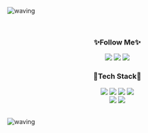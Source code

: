 <!-- header -->
![waving](https://capsule-render.vercel.app/api?type=waving&height=100&color=C1AEFC)
  
<!--![shark](https://capsule-render.vercel.app/api?type=shark&color=C1AEFC&height=35)-->
<!-- ![header](https://capsule-render.vercel.app/api?type=waving&color=C1AEFC&height=300&section=header&text=👋Hi%20There!&fontSize=90&animation=fadeIn&fontAlignY=42&fontColor=EEEEEE) -->

<!--![wave](https://capsule-render.vercel.app/api?type=wave&color=363062&height=200&text=Hi%20There👋&fontColor=EEEEEE&fontSize=85)-->

<!-- ![transparent](https://capsule-render.vercel.app/api?type=transparent&fontColor=B4B0E3&text=🌈Junior%20Web%20Developer✨&height=150&fontSize=53&desc=&descAlignY=75&descAlign=60) -->


<!-- body -->

<br>


<div align="center">
  
### ✨Follow Me✨
<!-- gmail -->
<a href="mailto:﻿gag7ga@gmail.com?subject=안녕하세요. GitHub에서 보내는 메일입니다." target="_blank">
<img src="https://img.shields.io/badge/Gmail-EA4335?style=flat-square&logo=Gmail&logoColor=white"/></a>
<!-- notion -->
<a href="https://fixed-sprout-a1e.notion.site/EunYoung-Ryu-Frofile-c8f040dc00814146adc8a0e578f4b618" target="_blank">
<img src="https://img.shields.io/badge/Notion-202040?style=flat-square&logo=Notion&logoColor=white"/></a>
<!-- blog -->
<a href="https://velog.io/@olttaemelona" target="_blank">
<img src="https://img.shields.io/badge/velog-41454A?style=flat-square&logo=velog&logoColor=white"/></a>
<!--<a href="https://lonalog.tistory.com/" target="_blank">
<img src="https://img.shields.io/badge/Blog-41454A?style=flat-square&logo=Tistory&logoColor=white"/></a>
<br>-->


### 🚀Tech Stack🚀
<!-- java -->
<img src="https://img.shields.io/badge/JAVA-5A45FF?style=flat-square&logo=Java&logoColor=white"/>
<!-- spring -->
<img src="https://img.shields.io/badge/Spring-6DB33F?style=flat-square&logo=Spring&logoColor=white"/>
<!-- oracle -->
<img src="https://img.shields.io/badge/Oracle-F80000?style=flat-square&logo=Oracle&logoColor=white"/>
<!-- javaScipt -->
<img src="https://img.shields.io/badge/JavaScript-F7DF1E?style=flat-square&logo=JavaScript&logoColor=white"/>
<br>
<!-- html -->
<img src="https://img.shields.io/badge/HTML5-E34F26?style=flat-square&logo=HTML5&logoColor=white"/>
<!-- css -->
<img src="https://img.shields.io/badge/CSS-1572B6?style=flat-square&logo=CSS3&logoColor=white"/>

</div>


<br>


<!--footer-->
<!--![shark](https://capsule-render.vercel.app/api?type=shark&color=C1AEFC&height=35&section=footer)-->
![waving](https://capsule-render.vercel.app/api?type=waving&height=100&color=C1AEFC&section=footer)

<!--
**OlttaeMelona/OlttaeMelona** is a ✨ _special_ ✨ repository because its `README.md` (this file) appears on your GitHub profile.

Here are some ideas to get you started:

- 🔭 I’m currently working on ...
- 🌱 I’m currently learning ...
- 👯 I’m looking to collaborate on ...
- 🤔 I’m looking for help with ...
- 💬 Ask me about ...
- 📫 How to reach me: ...
- 😄 Pronouns: ...
- ⚡ Fun fact: ...
-->
